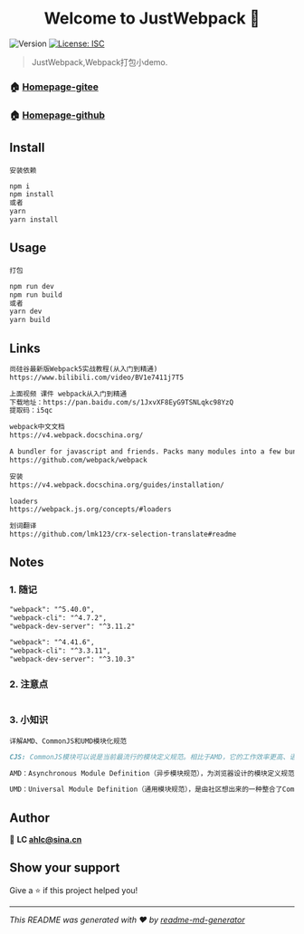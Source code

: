 <h1 align="center">Welcome to JustWebpack 👋</h1>
<p>
  <img alt="Version" src="https://img.shields.io/badge/version-1.0.0-blue.svg?cacheSeconds=2592000" />
  <a href="#" target="_blank">
    <img alt="License: ISC" src="https://img.shields.io/badge/License-ISC-yellow.svg" />
  </a>
</p>

> JustWebpack,Webpack打包小demo.

### 🏠 [Homepage-gitee](https://gitee.com/ahviplc/JustWebpack)

### 🏠 [Homepage-github](https://github.com/ahviplc/JustWebpack)

## Install

`安装依赖`

```sh
npm i
npm install
或者
yarn
yarn install
```

## Usage

`打包`

```sh
npm run dev
npm run build
或者
yarn dev
yarn build
```

## Links

```markdown
尚硅谷最新版Webpack5实战教程(从入门到精通)
https://www.bilibili.com/video/BV1e7411j7T5

上面视频 课件 webpack从入门到精通
下载地址：https://pan.baidu.com/s/1JxvXF8EyG9TSNLqkc98YzQ  
提取码：i5qc

webpack中文文档
https://v4.webpack.docschina.org/

A bundler for javascript and friends. Packs many modules into a few bundled assets. Code Splitting allows for loading parts of the application on demand. Through "loaders", modules can be CommonJs, AMD, ES6 modules, CSS, Images, JSON, Coffeescript, LESS, ... and your custom stuff.
https://github.com/webpack/webpack

安装
https://v4.webpack.docschina.org/guides/installation/

loaders
https://webpack.js.org/concepts/#loaders

划词翻译
https://github.com/lmk123/crx-selection-translate#readme
```

## Notes

### 1. 随记
```markdown
"webpack": "^5.40.0",
"webpack-cli": "^4.7.2",
"webpack-dev-server": "^3.11.2"

"webpack": "^4.41.6",
"webpack-cli": "^3.3.11",
"webpack-dev-server": "^3.10.3"
```

### 2. 注意点

```markdown

```

### 3. 小知识

`详解AMD、CommonJS和UMD模块化规范`

```markdown
CJS: CommonJS模块可以说是当前最流行的模块定义规范。相比于AMD，它的工作效率更高、语法更简单。一开始，CommonJS模块是JavaScript服务器模块的规范。

AMD：Asynchronous Module Definition（异步模块规范），为浏览器设计的模块定义规范，最老的方式之一，专为浏览器而设计。

UMD：Universal Module Definition（通用模块规范），是由社区想出来的一种整合了CommonJS和AMD两个模块定义规范的方法。让你的模块能在javascript所有运行环境中发挥作用。
```

## Author

👤 **LC ahlc@sina.cn**


## Show your support

Give a ⭐️ if this project helped you!

***
_This README was generated with ❤️ by [readme-md-generator](https://github.com/kefranabg/readme-md-generator)_
